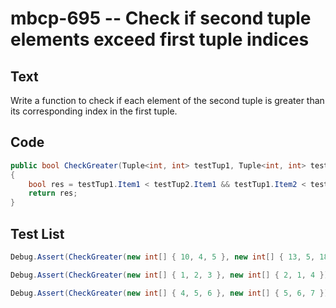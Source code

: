 # mbcp-695 -- Check if second tuple elements exceed first tuple indices

## Text

Write a function to check if each element of the second tuple is greater than its corresponding index in the first tuple.

## Code

```csharp
public bool CheckGreater(Tuple<int, int> testTup1, Tuple<int, int> testTup2)
{
    bool res = testTup1.Item1 < testTup2.Item1 && testTup1.Item2 < testTup2.Item2;
    return res;
}
```

## Test List

```csharp
Debug.Assert(CheckGreater(new int[] { 10, 4, 5 }, new int[] { 13, 5, 18 }) == true);
```

```csharp
Debug.Assert(CheckGreater(new int[] { 1, 2, 3 }, new int[] { 2, 1, 4 }) == false);
```

```csharp
Debug.Assert(CheckGreater(new int[] { 4, 5, 6 }, new int[] { 5, 6, 7 }) == true);
```
